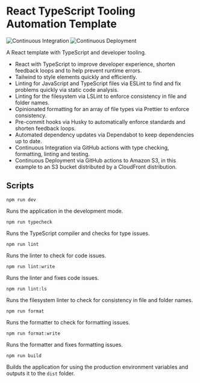 # React TypeScript Tooling Automation Template

![Continuous Integration](https://github.com/louis-young/react-typescript-tooling-automation-template-vite/actions/workflows/ci.yml/badge.svg)
![Continuous Deployment](https://github.com/louis-young/react-typescript-tooling-automation-template-vite/actions/workflows/cd.yml/badge.svg)

A React template with TypeScript and developer tooling.

- React with TypeScript to improve developer experience, shorten feedback loops and to help prevent runtime errors.
- Tailwind to style elements quickly and efficiently.
- Linting for JavaScript and TypeScript files via ESLint to find and fix problems quickly via static code analysis.
- Linting for the filesystem via LSLint to enforce consistency in file and folder names.
- Opinionated formatting for an array of file types via Prettier to enforce consistency.
- Pre-commit hooks via Husky to automatically enforce standards and shorten feedback loops.
- Automated dependency updates via Dependabot to keep dependencies up to date.
- Continuous Integration via GitHub actions with type checking, formatting, linting and testing.
- Continuous Deployment via GitHub actions to Amazon S3, in this example to an S3 bucket distributed by a CloudFront distribution.

## Scripts

`npm run dev`

Runs the application in the development mode.

`npm run typecheck`

Runs the TypeScript compiler and checks for type issues.

`npm run lint`

Runs the linter to check for code issues.

`npm run lint:write`

Runs the linter and fixes code issues.

`npm run lint:ls`

Runs the filesystem linter to check for consistency in file and folder names.

`npm run format`

Runs the formatter to check for formatting issues.

`npm run format:write`

Runs the formatter and fixes formatting issues.

`npm run build`

Builds the application for using the production environment variables and outputs it to the `dist` folder.
